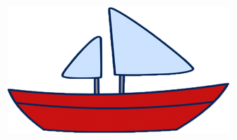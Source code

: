 
<html>
    <script type="text/javascript">
        function image(img) {
            var src = img.src;
            console.log(src)
            if(src.includes("Boat.gif")){
                img.src="dog.gif"
            }
            else{
                img.src="Rocket.gif"
            }
        }
    </script>
    <img src="Boat.gif" onclick="image(this)">
</html>
